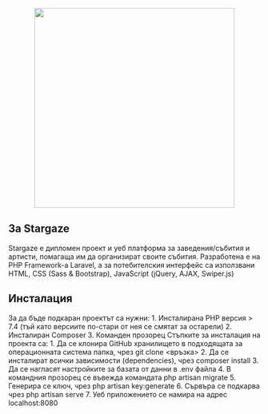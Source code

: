 <p align="center"><img src="./public/images/stargaze-logo.png" width="400"></p>

## За Stargaze
Stargaze е дипломен проект и уеб платформа за заведения/събития и артисти, помагаща им да организират своите събития. Разработена е на PHP Framework-a Laravel, а за потебителския интерфейс са използвани HTML, CSS (Sass & Bootstrap), JavaScript (jQuery, AJAX, Swiper.js)

## Инсталация
За да бъде подкаран проектът са нужни:
    1. Инсталирана PHP версия > 7.4 (тъй като версиите по-стари от нея се смятат за остарели)
    2. Инсталиран Composer
    3. Команден прозорец
Стъпките за инсталация на проекта са:
    1. Да се клонира GitHub хранилището в подходящата за операционната система папка, чрез git clone <връзка> 
    2. Да се инсталират всички зависимости (dependencies), чрез composer install
    3. Да се нагласят настройките за базата от данни в .env файла
    4. В командния прозорец се въвежда командата php artisan migrate
    5. Генерира се ключ, чрез php artisan key:generate
    6. Сървъра се подкарва чрез php artisan serve
    7. Уеб приложението се намира на адрес localhost:8080